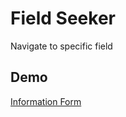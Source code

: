 # Field Seeker
Navigate to specific field

## Demo
[Information Form](https://priceless-goldwasser-29ea7b.netlify.app)
